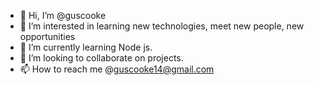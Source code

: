 - 👋 Hi, I’m @guscooke
- 👀 I’m interested in learning new technologies, meet new people, new opportunities
- 🌱 I’m currently learning Node js.
- 💞️ I’m looking to collaborate on projects.
- 📫 How to reach me @guscooke14@gmail.com

<!---
guscooke/guscooke is a ✨ special ✨ repository because its `README.md` (this file) appears on your GitHub profile.
You can click the Preview link to take a look at your changes.
--->
